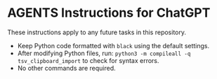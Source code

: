 # AGENTS Instructions for ChatGPT

These instructions apply to any future tasks in this repository.

- Keep Python code formatted with `black` using the default settings.
- After modifying Python files, run:
  `python3 -m compileall -q tsv_clipboard_import`
  to check for syntax errors.
- No other commands are required.
